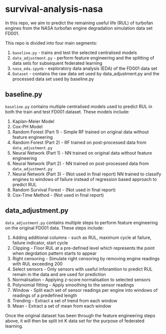 # survival-analysis-nasa
In this repo, we aim to predict the remaining useful life (RUL) of turbofan engines from the NASA turbofan engine
degradation simulation data set FD001.

This repo is divided into four main segments:
1. `baseline.py` - trains and test the selected centralised models
2. `data_adjustment.py` - perform feature engineering and the splitting of data sets for subsequent federated learning
3. `nasa_eda.ipynb` - exploratory data analysis (EDA) of the FD001 data set
4. `Dataset` - contains the raw data set used by data_adjustment.py and the processed data set used by baseline.py

## baseline.py
`baseline.py` contains multiple centralised models used to predict RUL in both the train and test FD001 dataset. These models include:

1. Kaplan-Meier Model
2. Cox-PH Model
3. Random Forest (Part 1) - Simple RF trained on original data without feature engineering
4. Random Forest (Part 2) - RF trained on post-processed data from `data_adjustment.py`
5. Neural Network (Part 1) - NN trained on original data without feature engineering
6. Neural Network (Part 2) - NN trained on post-processed data from `data_adjustment.py`
7. Neural Network (Part 3) - (Not used in final report) NN trained to classify engines to windows of failure instead of regression based approach to predict RUL
8. Random Survival Forest - (Not used in final report)
9. Cox-Time Method - (Not used in final report)

## data_adjustment.py
`data_adjustment.py` contains multiple steps to perform feature engineering on the original FD001 data. These steps include:

1. Adding additional columns - such as RUL, maximum cycle at failure, failure indicator, start cycle
2. Clipping - Floor RUL at a pre-defined level which represents the point when degrdation pattern starts to appear
3. Right censoring - Simulate right censoring by removing engine readings with RUL exceeding 200
4. Select sensors - Only sensors with useful inforamtion to predict RUL remain in the data and are used for prediction
5. Normalisation - Applying z-score normalisation to selected sensors
6. Polynomial fitting - Apply smoothing to the sensor readings
7. Window - Split each set of sensor readings per engine into windows of readings of a predefined length
8. Trending - Extract a set of trend from each window
9. Mean - Extract a set of mean from each window

Once the original dataset has been through the feature engineering steps above, it will then be split int K data set for the purpose of federated learning.

